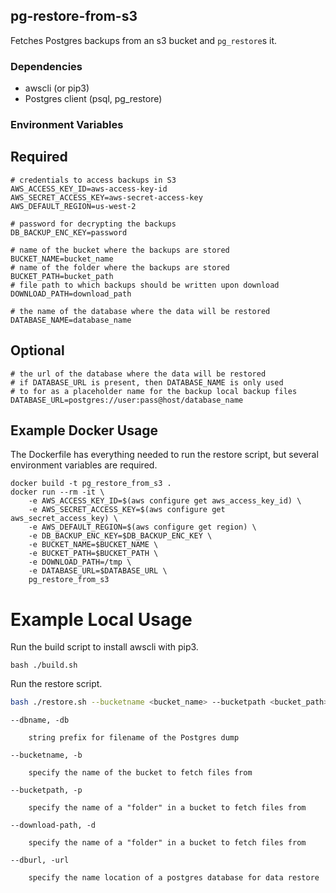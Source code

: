 ## pg-restore-from-s3

Fetches Postgres backups from an s3 bucket and `pg_restore`s it.

### Dependencies

* awscli (or pip3)
* Postgres client (psql, pg_restore)

### Environment Variables

## Required

```
# credentials to access backups in S3
AWS_ACCESS_KEY_ID=aws-access-key-id
AWS_SECRET_ACCESS_KEY=aws-secret-access-key
AWS_DEFAULT_REGION=us-west-2

# password for decrypting the backups
DB_BACKUP_ENC_KEY=password

# name of the bucket where the backups are stored
BUCKET_NAME=bucket_name
# name of the folder where the backups are stored
BUCKET_PATH=bucket_path
# file path to which backups should be written upon download
DOWNLOAD_PATH=download_path

# the name of the database where the data will be restored
DATABASE_NAME=database_name
```

## Optional

```
# the url of the database where the data will be restored
# if DATABASE_URL is present, then DATABASE_NAME is only used
# to for as a placeholder name for the backup local backup files
DATABASE_URL=postgres://user:pass@host/database_name
```

## Example Docker Usage

The Dockerfile has everything needed to run the restore script, but several environment variables are required.

```
docker build -t pg_restore_from_s3 .
docker run --rm -it \
    -e AWS_ACCESS_KEY_ID=$(aws configure get aws_access_key_id) \
    -e AWS_SECRET_ACCESS_KEY=$(aws configure get aws_secret_access_key) \
    -e AWS_DEFAULT_REGION=$(aws configure get region) \
    -e DB_BACKUP_ENC_KEY=$DB_BACKUP_ENC_KEY \
    -e BUCKET_NAME=$BUCKET_NAME \
    -e BUCKET_PATH=$BUCKET_PATH \
    -e DOWNLOAD_PATH=/tmp \
    -e DATABASE_URL=$DATABASE_URL \
    pg_restore_from_s3
```

# Example Local Usage

Run the build script to install awscli with pip3.

```
bash ./build.sh
```

Run the restore script.

```bash
bash ./restore.sh --bucketname <bucket_name> --bucketpath <bucket_path> --dbname <database_name>
```

```log
--dbname, -db

    string prefix for filename of the Postgres dump

--bucketname, -b

    specify the name of the bucket to fetch files from

--bucketpath, -p

    specify the name of a "folder" in a bucket to fetch files from

--download-path, -d

    specify the name of a "folder" in a bucket to fetch files from

--dburl, -url

    specify the name location of a postgres database for data restore
```
